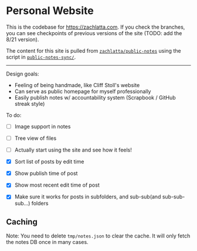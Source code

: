 # Personal Website

This is the codebase for https://zachlatta.com. If you check the branches, you can see checkpoints of previous versions of the site (TODO: add the 8/21 version).

The content for this site is pulled from [`zachlatta/public-notes`](https://github.com/zachlatta/public-notes) using the script in [`public-notes-sync/`](public-notes-sync/).

---

Design goals:

- Feeling of being handmade, like Cliff Stoll's website
- Can serve as public homepage for myself professionally
- Easily publish notes w/ accountability system (Scrapbook / GitHub streak style)

To do:

- [ ] Image support in notes
- [ ] Tree view of files
- [ ] Actually start using the site and see how it feels!

- [x] Sort list of posts by edit time
- [x] Show publish time of post
- [x] Show most recent edit time of post
- [x] Make sure it works for posts in subfolders, and sub-sub(and sub-sub-sub...) folders

## Caching

Note: You need to delete `tmp/notes.json` to clear the cache. It will only fetch the notes DB once in many cases.
